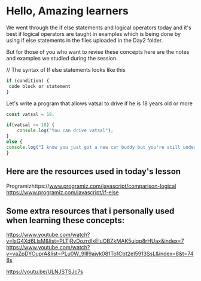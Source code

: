 # Hello, Amazing learners

We went through the if else statements and logical operators today and it's best if logical operators are taught in examples which is being done by using
if else statements in the files uploaded in the Day2 folder.

But for those of you who want to revise these concepts here are the notes and examples we studied during the session.

// The syntax of If else statements looks like this 

```javascript
if (condition) {
 code block or statement
}
```

 Let's write a program that allows vatsal to drive if he is 18 years old or more
```javascript
const vatsal = 18;

if(vatsal >= 18) {
    console.log("You can drive vatsal");
}
else {
console.log("I know you just got a new car buddy but you're still underaged");
}
```

## Here are the resources used in today's lesson
Programizhttps://www.programiz.com/javascript/comparison-logical 
https://www.programiz.com/javascript/if-else

## Some extra resources that i personally used when learning these concepts:
https://www.youtube.com/watch?v=IsG4Xd6LlsM&list=PLTjRvDozrdlxEIuOBZkMAK5uiqp8rHUax&index=7
https://www.youtube.com/watch?v=vaZpDYOuprA&list=PLu0W_9lII9ajyk081To1Cbt2eI5913SsL&index=8&t=748s

https://youtu.be/ULNJSTSJc7s

